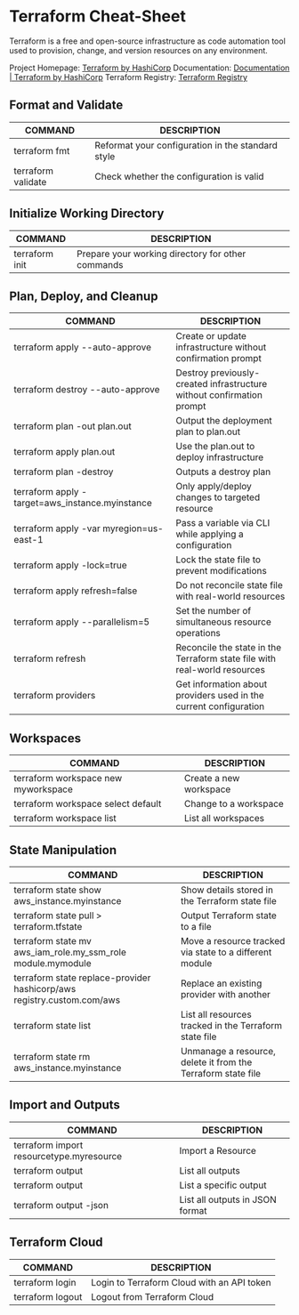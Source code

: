 # Terraform Cheat-Sheet

Terraform is a free and open-source infrastructure as code automation tool used to provision, change, and version resources on any environment.

Project Homepage: [Terraform by HashiCorp](https://www.terraform.io/)
Documentation: [Documentation | Terraform by HashiCorp](https://www.terraform.io/docs)
Terraform Registry: [Terraform Registry](https://registry.terraform.io/)

## Format and Validate
COMMAND | DESCRIPTION
---|---
terraform fmt | Reformat your configuration in the standard style
terraform validate | Check whether the configuration is valid

## Initialize Working Directory
COMMAND | DESCRIPTION
---|---
terraform init | Prepare your working directory for other commands

## Plan, Deploy, and Cleanup
COMMAND | DESCRIPTION
---|---
terraform apply --auto-approve | Create or update infrastructure without confirmation prompt
terraform destroy --auto-approve | Destroy previously-created infrastructure without confirmation prompt
terraform plan -out plan.out | Output the deployment plan to plan.out
terraform apply plan.out | Use the plan.out to deploy infrastructure
terraform plan -destroy | Outputs a destroy plan
terraform apply -target=aws_instance.myinstance | Only apply/deploy changes to targeted resource
terraform apply -var myregion=us-east-1 | Pass a variable via CLI while applying a configuration
terraform apply -lock=true | Lock the state file to prevent modifications
terraform apply refresh=false | Do not reconcile state file with real-world resources
terraform apply --parallelism=5 | Set the number of simultaneous resource operations
terraform refresh | Reconcile the state in the Terraform state file with real-world resources
terraform providers | Get information about providers used in the current configuration

## Workspaces
COMMAND | DESCRIPTION
---|---
terraform workspace new myworkspace | Create a new workspace
terraform workspace select default | Change to a workspace
terraform workspace list | List all workspaces

## State Manipulation
COMMAND | DESCRIPTION
---|---
terraform state show aws_instance.myinstance | Show details stored in the Terraform state file
terraform state pull > terraform.tfstate | Output Terraform state to a file
terraform state mv aws_iam_role.my_ssm_role module.mymodule | Move a resource tracked via state to a different module
terraform state replace-provider hashicorp/aws registry.custom.com/aws | Replace an existing provider with another
terraform state list | List all resources tracked in the Terraform state file
terraform state rm aws_instance.myinstance | Unmanage a resource, delete it from the Terraform state file

## Import and Outputs
COMMAND | DESCRIPTION
---|---
terraform import resourcetype.myresource <id> | Import a Resource
terraform output | List all outputs
terraform output <output> | List a specific output
terraform output -json | List all outputs in JSON format

## Terraform Cloud
COMMAND | DESCRIPTION
---|---
terraform login | Login to Terraform Cloud with an API token
terraform logout | Logout from Terraform Cloud
